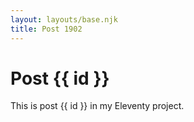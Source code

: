 ```yaml
---
layout: layouts/base.njk
title: Post 1902
---
```


# Post {{ id }}

This is post {{ id }} in my Eleventy project.
